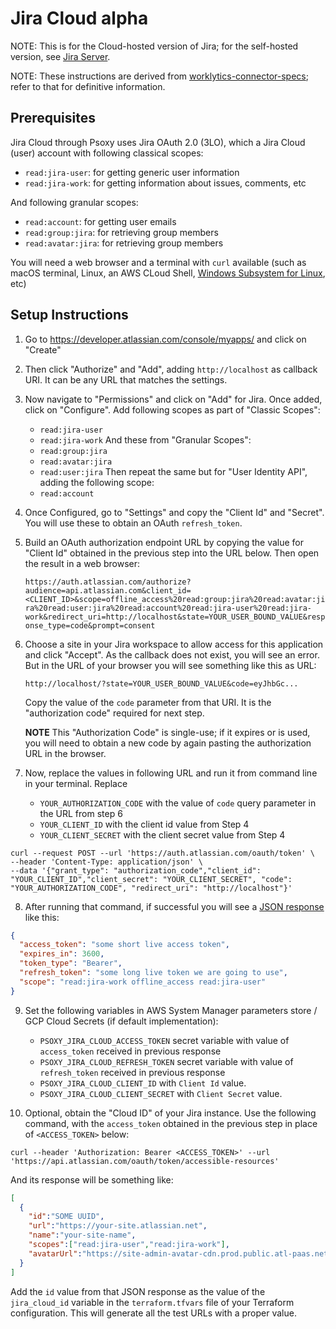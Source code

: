 # Jira Cloud **alpha**

NOTE: This is for the Cloud-hosted version of Jira; for the self-hosted version, see [Jira Server](jira-server.md).

NOTE: These instructions are derived from [worklytics-connector-specs](../../../infra/modules/worklytics-connector-specs/main.tf); refer to that for definitive information.

## Prerequisites

Jira Cloud through Psoxy uses Jira OAuth 2.0 (3LO), which a Jira Cloud (user) account with following
classical scopes:

  - `read:jira-user`: for getting generic user information
  - `read:jira-work`: for getting information about issues, comments, etc

And following granular scopes:
  - `read:account`: for getting user emails
  - `read:group:jira`: for retrieving group members
  - `read:avatar:jira`: for retrieving group members

You will need a web browser and a terminal with `curl` available (such as macOS terminal,
Linux, an AWS CLoud Shell, [Windows Subsystem for Linux](https://learn.microsoft.com/en-us/windows/wsl/install), etc)

## Setup Instructions

  1. Go to https://developer.atlassian.com/console/myapps/ and click on "Create"

  2. Then click "Authorize" and "Add", adding `http://localhost` as callback URI. It can be any URL
     that matches the settings.

  3. Now navigate to "Permissions" and click on "Add" for Jira. Once added, click on "Configure".
     Add following scopes as part of "Classic Scopes":
       - `read:jira-user`
       - `read:jira-work`
     And these from "Granular Scopes":
       - `read:group:jira`
       - `read:avatar:jira`
       - `read:user:jira`
     Then repeat the same but for "User Identity API", adding the following scope:
       - `read:account`

  4. Once Configured, go to "Settings" and copy the "Client Id" and "Secret". You will use these to
     obtain an OAuth `refresh_token`.

  5. Build an OAuth authorization endpoint URL by copying the value for "Client Id" obtained in the
     previous step into the URL below. Then open the result in a web browser:

     `https://auth.atlassian.com/authorize?audience=api.atlassian.com&client_id=<CLIENT_ID>&scope=offline_access%20read:group:jira%20read:avatar:jira%20read:user:jira%20read:account%20read:jira-user%20read:jira-work&redirect_uri=http://localhost&state=YOUR_USER_BOUND_VALUE&response_type=code&prompt=consent`

  6. Choose a site in your Jira workspace to allow access for this application and click "Accept".
     As the callback does not exist, you will see an error. But in the URL of your browser you will see
     something like this as URL:

     `http://localhost/?state=YOUR_USER_BOUND_VALUE&code=eyJhbGc...`

     Copy the value of the `code` parameter from that URI. It is the "authorization code" required
     for next step.

     **NOTE** This "Authorization Code" is single-use; if it expires or is used, you will need to obtain
     a new code by  again pasting the authorization URL in the browser.

  7. Now, replace the values in following URL and run it from command line in your terminal. Replace
      - `YOUR_AUTHORIZATION_CODE` with the value of `code` query parameter in the URL from step 6
      - `YOUR_CLIENT_ID` with the client id value from Step 4
      - `YOUR_CLIENT_SECRET` with the client secret value from Step 4

```shell
curl --request POST --url 'https://auth.atlassian.com/oauth/token' \
--header 'Content-Type: application/json' \
--data '{"grant_type": "authorization_code","client_id": "YOUR_CLIENT_ID","client_secret": "YOUR_CLIENT_SECRET", "code": "YOUR_AUTHORIZATION_CODE", "redirect_uri": "http://localhost"}'
```
  8. After running that command, if successful you will see a [JSON response](https://developer.atlassian.com/cloud/jira/platform/oauth-2-3lo-apps/#2--exchange-authorization-code-for-access-token) like this:

```json
{
  "access_token": "some short live access token",
  "expires_in": 3600,
  "token_type": "Bearer",
  "refresh_token": "some long live token we are going to use",
  "scope": "read:jira-work offline_access read:jira-user"
}
```

9. Set the following variables in AWS System Manager parameters store / GCP Cloud Secrets (if default implementation):
     - `PSOXY_JIRA_CLOUD_ACCESS_TOKEN` secret variable with value of `access_token` received in previous response
     - `PSOXY_JIRA_CLOUD_REFRESH_TOKEN` secret variable with value of `refresh_token` received in previous response
     - `PSOXY_JIRA_CLOUD_CLIENT_ID` with `Client Id` value.
     - `PSOXY_JIRA_CLOUD_CLIENT_SECRET` with `Client Secret` value.

 10. Optional, obtain the "Cloud ID" of your Jira instance. Use the following command, with the
    `access_token` obtained in the previous step in place of `<ACCESS_TOKEN>` below:

```shell
curl --header 'Authorization: Bearer <ACCESS_TOKEN>' --url 'https://api.atlassian.com/oauth/token/accessible-resources'
```


   And its response will be something like:

```json
[
  {
    "id":"SOME UUID",
    "url":"https://your-site.atlassian.net",
    "name":"your-site-name",
    "scopes":["read:jira-user","read:jira-work"],
    "avatarUrl":"https://site-admin-avatar-cdn.prod.public.atl-paas.net/avatars/240/rocket.png"
  }
]
```

  Add the `id` value from that JSON response as the value of the `jira_cloud_id` variable in the
  `terraform.tfvars` file of your Terraform configuration. This will generate all the test URLs with
  a proper value.
